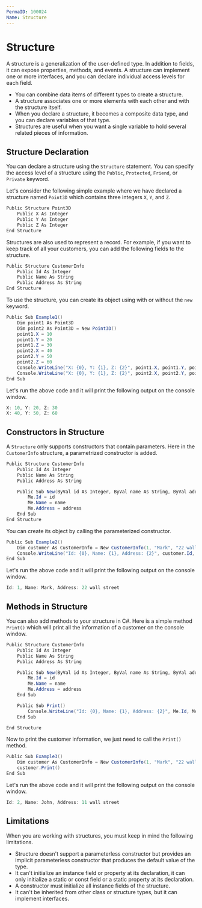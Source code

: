 ```yaml
---
PermaID: 100024
Name: Structure
---
```


# Structure

A structure is a generalization of the user-defined type. In addition to fields, it can expose properties, methods, and events. A structure can implement one or more interfaces, and you can declare individual access levels for each field.

 - You can combine data items of different types to create a structure. 
 - A structure associates one or more elements with each other and with the structure itself. 
 - When you declare a structure, it becomes a composite data type, and you can declare variables of that type.
 - Structures are useful when you want a single variable to hold several related pieces of information.

## Structure Declaration

You can declare a structure using the `Structure` statement. You can specify the access level of a structure using the `Public`, `Protected`, `Friend`, or `Private` keyword.

Let's consider the following simple example where we have declared a structure named `Point3D` which contains three integers `X`, `Y`, and `Z`.

```csharp
Public Structure Point3D
    Public X As Integer
    Public Y As Integer
    Public Z As Integer
End Structure
```

Structures are also used to represent a record. For example, if you want to keep track of all your customers, you can add the following fields to the structure.

```csharp
Public Structure CustomerInfo
    Public Id As Integer
    Public Name As String
    Public Address As String
End Structure
```

To use the structure, you can create its object using with or without the `new` keyword. 

```csharp
Public Sub Example1()
    Dim point1 As Point3D
    Dim point2 As Point3D = New Point3D()
    point1.X = 10
    point1.Y = 20
    point1.Z = 30
    point2.X = 40
    point2.Y = 50
    point2.Z = 60
    Console.WriteLine("X: {0}, Y: {1}, Z: {2}", point1.X, point1.Y, point1.Z)
    Console.WriteLine("X: {0}, Y: {1}, Z: {2}", point2.X, point2.Y, point2.Z)
End Sub
```

Let's run the above code and it will print the following output on the console window.

```csharp
X: 10, Y: 20, Z: 30
X: 40, Y: 50, Z: 60
```

## Constructors in Structure

A `Structure` only supports constructors that contain parameters. Here in the `CustomerInfo` structure, a parametrized constructor is added.

```csharp
Public Structure CustomerInfo
    Public Id As Integer
    Public Name As String
    Public Address As String

    Public Sub New(ByVal id As Integer, ByVal name As String, ByVal address As String)
        Me.Id = id
        Me.Name = name
        Me.Address = address
    End Sub
End Structure
```

You can create its object by calling the parameterized constructor.

```csharp
Public Sub Example2()
    Dim customer As CustomerInfo = New CustomerInfo(1, "Mark", "22 wall street")
    Console.WriteLine("Id: {0}, Name: {1}, Address: {2}", customer.Id, customer.Name, customer.Address)
End Sub
```

Let's run the above code and it will print the following output on the console window.

```csharp
Id: 1, Name: Mark, Address: 22 wall street
```

## Methods in Structure

You can also add methods to your structure in C#. Here is a simple method `Print()` which will print all the information of a customer on the console window.

```csharp
Public Structure CustomerInfo
    Public Id As Integer
    Public Name As String
    Public Address As String

    Public Sub New(ByVal id As Integer, ByVal name As String, ByVal address As String)
        Me.Id = id
        Me.Name = name
        Me.Address = address
    End Sub

    Public Sub Print()
        Console.WriteLine("Id: {0}, Name: {1}, Address: {2}", Me.Id, Me.Name, Me.Address)
    End Sub

End Structure
```

Now to print the customer information, we just need to call the `Print()` method.

```csharp
Public Sub Example3()
    Dim customer As CustomerInfo = New CustomerInfo(1, "Mark", "22 wall street")
    customer.Print()
End Sub
```

Let's run the above code and it will print the following output on the console window.

```csharp
Id: 2, Name: John, Address: 11 wall street
```

## Limitations

When you are working with structures, you must keep in mind the following limitations.

 - Structure doesn't support a parameterless constructor but provides an implicit parameterless constructor that produces the default value of the type.
 - It can't initialize an instance field or property at its declaration, it can only initialize a static or const field or a static property at its declaration.
 - A constructor must initialize all instance fields of the structure.
 - It can't be inherited from other class or structure types, but it can implement interfaces.
